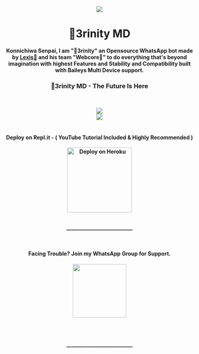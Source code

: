 <p align="center">
<a href="https://github.com/Webster-Botz/-3rinity-MD">
    <img src="https://www.peakpx.com/en/hd-wallpaper-desktop-enlhc">
  </a>

<h1 align="center"> 🧣3rinity MD
</h1>

<p align="center"> 
<b>Konnichiwa Senpai, I am "🧣3rinity" an Opensource WhatsApp bot made by <a href="https://github.com/Webster-Botz">Lexis🧧</a> and his team "Webcore📡" to do everything that's beyond imagination with highest <b>Features</b> and <b>Stability</b> and <b>Compatibility</b> built with Baileys Multi Device support.

<h3 align="center"> 🧣3rinity MD - The Future Is Here
</h4>

<br>

<p align="center">
  <a href="https://github.com/Webster-Botz/-3rinity-MD/fork">
    <img src="https://img.shields.io/github/forks/Webster-Botz/-3rinity-MD?label=Fork&style=social">
    
    

<br>

<a href="https://github.com/FantoX001/Atlas-MD">
    <img src="https://visitor-badge.glitch.me/badge?page_id=https://github.com/FantoX001/Atlas-MD.visitor-badge&left_text=Total%20People%20Visited">
  </a>
  <br><br>
  
      
 
<h4 align="center"> Deploy on Repl.it - ( YouTube Tutorial Included & Highly Recommended )
</h4>

<p align="center" >
    <a href="https://repl.it/github/Webster-Botz/-3rinity-MD">
    <img src="https://i.ibb.co/zrB5kMh/deploy-on-repl.jpg" width="170px" alt="Deploy on Heroku" >
    </a>
    <br>     
  
</p>

<p align="center" >
    <br>
    __________________________
    <br>
</p>   
      


<br>
<h4 align="center"> Facing Trouble? Join my WhatsApp Group for Support.
</h4>

<p align="center" >
<a href="https://chat.whatsapp.com/"><img src="https://img.shields.io/badge/Join Group-25D366?style=for-the-badge&logo=whatsapp&logoColor=white" width="140px">
</a>
</p>
<br>
      
<p align="center" >
    <br>
    __________________________
    <br>
</p>  
